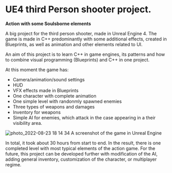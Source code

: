 # UE4 third Person shooter project. 

**Action with some Soulsborne elements**

A big project for the third person shooter, made in Unreal Engine 4. The game is made in C++ predominantly with some additional effects, created in Blueprints, as well as animation and other elements related to UI. 

An aim of this project is to learn C++ in game engines, its patterns and how to combine visual programming (Blueprints) and C++ in one project. 

At this moment the game has:
- Camera/animation/sound settings
- HUD 
- VFX effects made in Blueprints 
- One character with complete animation 
- One simple level with randonmly spawned enemies
- Three types of weapons and damages 
- Inventory for weapons
- Simple AI for enemies, which attack in the case appearing in a their visibility area. 

![photo_2022-08-23 18 14 34](https://user-images.githubusercontent.com/55465730/186211422-cc48e516-d036-40fc-887d-cca2b40602f5.jpeg)
A screenshot of the game in Unreal Engine 

In total, it took about 30 hours from start to end. In the result, there is one completed level with most typical elements of the action game. For the future, this project can be developed further with modification of the AI, adding general inventory, customization of the character, or multiplayer regime. 

